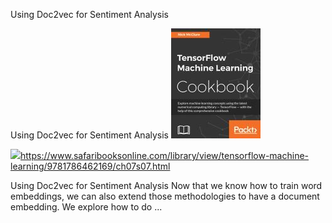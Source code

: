 Using Doc2vec for Sentiment Analysis

Using Doc2vec for Sentiment Analysis
![](../_resources/65153e37913c88c27d83ca3f6836e9b7.png)

![](../_resources/b97cc00ab38e7332ba831ac635e64392.png)https://www.safaribooksonline.com/library/view/tensorflow-machine-learning/9781786462169/ch07s07.html

Using Doc2vec for Sentiment Analysis Now that we know how to train word embeddings, we can also extend those methodologies to have a document embedding. We explore how to do ...